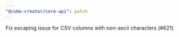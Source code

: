```yaml
---
"@cube-creator/core-api": patch
---
```


Fix escaping issue for CSV columns with non-ascii characters (#621)
